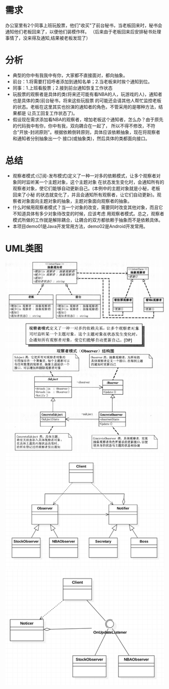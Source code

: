 # 需求
办公室里有2个同事上班玩股票，他们"收买"了前台秘书，当老板回来时，秘书会通知他们老板回来了，以便他们装模作样。
（后来由于老板回来后安排秘书处理事情了，没来得及通知,结果被老板发现了）

# 分析
+ 典型的你中有我我中有你，大家都不直接面对，都向抽象。
+ 前台：1.将需要打招呼者添加到通知名单；2.当老板来时挨个通知到位。
+ 同事：1.上班看股票；2.接到前台通知恢复工作状态
+ 玩股票的观察者是具体的类(将来还可能有看NBA的人，玩游戏的人)，通知者也是具体的类(前台秘书，将来这些玩股票
  的可能还会请其他人帮忙监控老板的状态。老板在这里其实也扮演的通知者的角色，不管采用的是哪种方法，结果都是
  让员工回复工作状态了)。
+ 假设现在需求添加看NBA的观察者，增加老板这个通知者，怎么办？由于原先的代码我中有你，你中有我，双向耦合在一起了，
  所以不得不修改，不符合"开放-封闭原则"。根据依赖倒转原则，具体应该依赖抽象，现在将观察者和通知者分别抽象出一个
  接口(或抽象类)，然后具体的类都面向接口。
  
# 总结
+ 观察者模式:(订阅-发布模式)定义了一种一对多的依赖模式，让多个观察者对象同时监听某一个主题对象，这个主题对象
  在状态发生变化时，会通知所有的观察者对象，使它们能够自动更新自己。(本例中的主题对象就是小秘，老板回来了小秘
  的状态就变化了，并且会通知所有观察者，让它们自动更新)。观察者对象面向主题对象的抽象，主题对象面向观察者的抽象。
+ 什么时候用观察者模式？当一个对象的改变，需要同时改变其他对象，而且它不知道具体有多少对象待改变的时候，应该考虑
  用观察者模式。总之，观察者模式所做的工作就是解除耦合，让耦合的双方都依赖于抽象而不是依赖具体。 
+ 本项目demo01是Java开发常用方法，demo02是Android开发常用。  

# UML类图
![观察者模式](观察者模式1.png)
![观察者模式](观察者模式2.jpg)
![观察者模式](observer_demo01.png)
![观察者模式](observer_demo02.png)

	    
	    
	            
	    